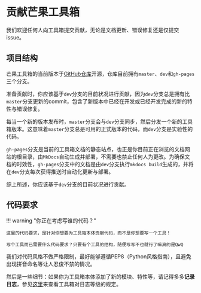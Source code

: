 # 贡献芒果工具箱

我们欢迎任何人向工具箱提交贡献，无论是文档更新、错误修复还是仅提交issue。

## 项目结构

芒果工具箱的当前版本于[GitHub仓库](https://github.com/mangofanfan/FanTools2)开源，仓库目前拥有`master`、`dev`和`gh-pages`三个分支。

准备贡献时，你应该基于`dev`分支的目前状况进行贡献，因为`dev`分支总是拥有比`master`分支更新的commit，包含了新版本中已经在开发或已经开发完成的新的特性与错误修复。

每当一个新的版本发布时，`master`分支会与`dev`分支同步，然后分发一个新的工具箱版本。这意味着`master`分支总是可用的正式版本的代码，而`dev`分支是实验性的代码。

`gh-pages`分支是当前的工具箱文档的静态站点，也正是你目前正在浏览的文档网站的根目录，由`MkDocs`自动生成并部署，不需要也禁止任何人为更改。为确保文档的时效性，`gh-pages`分支中的文档是由`dev`分支执行`mkdocs build`生成的，并将在`dev`分支每次获得推送时自动化更新与部署。

综上所述，你应该基于`dev`分支的目前状况进行贡献。

## 代码要求

!!! warning "你正在考虑写谁的代码？"

    这里的代码要求，是针对你想要为工具箱本体贡献代码，而不是你想要写一个工具！

    写个工具而已需要什么代码要求？只要有个工具的结构，随便写写不也就行了嘛真的是QwQ

我们对代码风格不做严格限制，最好能够遵循PEP8（Python风格指南），且避免出现拼音命名等让人忍俊不禁的情况。

然后是一些细节：如果你为工具箱本体添加了新的模块、特性等，请记得多多**记录日志**，参见[这里](/inuse/log.md)来查看工具箱对日志等级的规定。